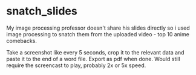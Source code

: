 # snatch_slides

My image processing professor doesn't share his slides directly so i used image processing to snatch them from the uploaded video - top 10 anime comebacks.

Take a screenshot like every 5 seconds, crop it to the relevant data and paste it to the end of a word file. Export as pdf when done. Would still require the screencast to play, probably 2x or 5x speed.
